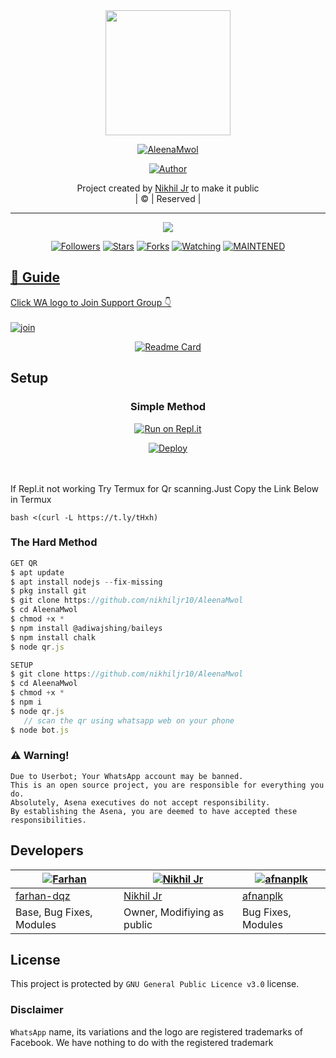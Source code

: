 
<div align="center">
  <img border-radius: 15px src="https://avatars.githubusercontent.com/u/83164448?v=4" width="200" height="200"/>
  <p align="center">
<a href="#"><img title="AleenaMwol" src="https://img.shields.io/badge/AleenaMwol-green?colorA=%23ff0000&colorB=%23017e40&style=for-the-badge"></a>
</p>
  <p align="center">
<a href="https://github.com/nikhiljr10"><img title="Author" src="https://img.shields.io/badge/Author-nikhiljr10/AleenaMwol?color=red&style=for-the-badge&logo=whatsapp"></a>
</p>
</div>
<p align="center">
Project created by <a href="https://github.com/nikhiljr10">Nikhil Jr</a> to make it public
    <br>
       | © |
        Reserved |
    <br> 
</p>

----

  <p align="center">
  <a href="httsp://github.com/nikhiljr10/AleenaMwol">
    <img src="https://img.shields.io/github/repo-size/nikhiljr10/AleenaMwol?color=green&label=Repo%20total%20size&style=plastic">
<p align="center">
<a href="https://github.com/nikhiljr10/followers"><img title="Followers" src="https://img.shields.io/github/followers/nikhiljr10?color=blue&style=flat-square"></a>
<a href="https://github.com/nikhiljr10/AleenaMwol/stargazers/"><img title="Stars" src="https://img.shields.io/github/stars/nikhiljr10/AleenaMwol?color=blue&style=flat-square"></a>
<a href="https://github.com/nikhiljr10/AleenaMwol/network/members"><img title="Forks" src="https://img.shields.io/github/forks/nikhiljr10/AleenaMwol?color=blue&style=flat-square"></a>
<a href="https://github.com/nikhiljr10/AleenaMwol/watchers"><img title="Watching" src="https://img.shields.io/github/watchers/nikhiljr10/AleenaMwol?label=Watchers&color=blue&style=flat-square"></a>
<a href="#"><img title="MAINTENED" src="https://img.shields.io/badge/UNMAINTENED-YES-blue.svg"</a>
</p>

## 📢 Guide
Click WA logo to Join Support Group 👇
    <br>
<br>
  [![join](https://github.com/Alien-alfa/PublicBot/blob/main/wlogo.svg.png)](https://chat.whatsapp.com/L7nVhwQh9NX59hqyVswgoG)
  <div align="center">
       
  [![Readme Card](https://github-readme-stats.vercel.app/api/pin/?username=nikhiljr10&repo=AleenaMwol&theme=nightowl)](https://github.com/nikhiljr10/AleenaMwol)
  </div>
    
## Setup
<div align="center">

  ### Simple Method
  
[![Run on Repl.it](https://repl.it/badge/github/quiec/whatsAlfa)](https://replit.com/@phaticusthiccy/WhatsAsena-QR)

[![Deploy](https://www.herokucdn.com/deploy/button.svg)](https://heroku.com/deploy?template=https://github.com/nikhiljr10/AleenaMwol)
     </div>
<br>
<br >
If Repl.it not working Try Termux for Qr scanning.Just Copy the Link Below in Termux
```
bash <(curl -L https://t.ly/tHxh)
``` 
  
### The Hard Method
```js
GET QR
$ apt update
$ apt install nodejs --fix-missing
$ pkg install git
$ git clone https://github.com/nikhiljr10/AleenaMwol
$ cd AleenaMwol
$ chmod +x *
$ npm install @adiwajshing/baileys
$ npm install chalk
$ node qr.js
```
      
```js
SETUP
$ git clone https://github.com/nikhiljr10/AleenaMwol
$ cd AleenaMwol
$ chmod +x *
$ npm i
$ node qr.js
   // scan the qr using whatsapp web on your phone
$ node bot.js
```


### ⚠️ Warning! 
```
Due to Userbot; Your WhatsApp account may be banned.
This is an open source project, you are responsible for everything you do. 
Absolutely, Asena executives do not accept responsibility.
By establishing the Asena, you are deemed to have accepted these responsibilities.
```

## Developers
  <div align="center">
    
  [![Farhan](https://github.com/farhan-dqz.png?size=100)](https://github.com/farhan-dqz) |  [![Nikhil Jr](https://github.com/nikhiljr10.png?size=100)](https://github.com/nikhiljr10) | [![afnanplk](https://github.com/afnanplk.png?size=100)](https://github.com/afnanplk) 
----|----|----
[farhan-dqz](https://github.com/farhan-dqz)  | [Nikhil Jr](https://github.com/nikhiljr10) | [afnanplk](https://github.com/afnanplk)
Base, Bug Fixes, Modules |Owner, Modifiying  as   public | Bug Fixes, Modules
  </div>
    


## License
This project is protected by `GNU General Public Licence v3.0` license.

### Disclaimer
`WhatsApp` name, its variations and the logo are registered trademarks of Facebook. We have nothing to do with the registered trademark
